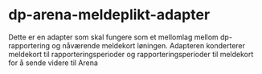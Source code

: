 # dp-arena-meldeplikt-adapter

Dette er en adapter som skal fungere som et mellomlag mellom dp-rapportering og nåværende meldekort løningen. Adapteren konderterer meldekort til rapporteringsperioder og rapporteringsperioder til meldekort for å sende videre til Arena